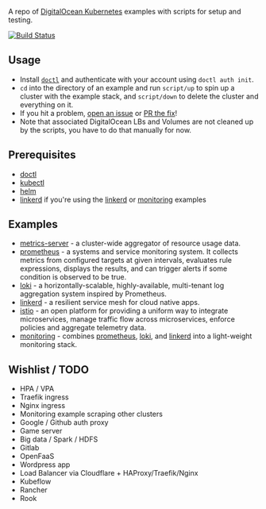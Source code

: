 A repo of [DigitalOcean Kubernetes](https://www.digitalocean.com/products/kubernetes/) examples with scripts for setup and testing.

[![Build Status](https://travis-ci.org/snormore/doks-examples.svg?branch=master)](https://travis-ci.org/snormore/doks-examples)

## Usage

 - Install [`doctl`](https://github.com/digitalocean/doctl) and authenticate with your account using `doctl auth init`.
 - `cd` into the directory of an example and run `script/up` to spin up a cluster with the example stack, and `script/down` to delete the cluster and everything on it.
 - If you hit a problem, [open an issue](https://github.com/snormore/doks-examples/issues/new) or [PR the fix](https://github.com/snormore/doks-examples/pulls)!
 - Note that associated DigitalOcean LBs and Volumes are not cleaned up by the scripts, you have to do that manually for now.

## Prerequisites

 - [doctl](https://github.com/digitalocean/doctl#installing-doctl)
 - [kubectl](https://kubernetes.io/docs/tasks/tools/install-kubectl/)
 - [helm](https://github.com/helm/helm/blob/master/docs/install.md)
 - [linkerd](https://linkerd.io/2/getting-started/#step-1-install-the-cli) if you're using the [linkerd](linkerd/) or [monitoring](monitoring/) examples

## Examples

 - [metrics-server](metrics-server/) - a cluster-wide aggregator of resource usage data.
 - [prometheus](prometheus/) - a systems and service monitoring system. It collects metrics from configured targets at given intervals, evaluates rule expressions, displays the results, and can trigger alerts if some condition is observed to be true.
 - [loki](loki/) - a horizontally-scalable, highly-available, multi-tenant log aggregation system inspired by Prometheus.
 - [linkerd](linkerd/) - a resilient service mesh for cloud native apps.
 - [istio](istio/) - an open platform for providing a uniform way to integrate microservices, manage traffic flow across microservices, enforce policies and aggregate telemetry data.
 - [monitoring](monitoring/) - combines [prometheus](prometheus/), [loki](loki/), and [linkerd](linkerd/) into a light-weight monitoring stack.

## Wishlist / TODO

 - HPA / VPA
 - Traefik ingress
 - Nginx ingress
 - Monitoring example scraping other clusters
 - Google / Github auth proxy
 - Game server
 - Big data / Spark / HDFS
 - Gitlab
 - OpenFaaS
 - Wordpress app
 - Load Balancer via Cloudflare + HAProxy/Traefik/Nginx
 - Kubeflow
 - Rancher
 - Rook

